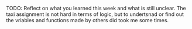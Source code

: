 TODO: Reflect on what you learned this week and what is still unclear.
The taxi assignment is not hard in terms of logic, but to undertsnad or find out the vriables and functions made by others did took me some times.
